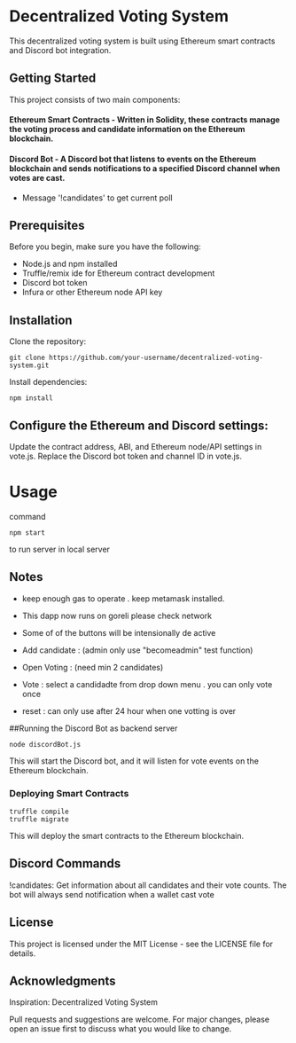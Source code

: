 # Decentralized Voting System

This decentralized voting system is built using Ethereum smart contracts and Discord bot integration.

## Getting Started
This project consists of two main components:

#### Ethereum Smart Contracts - Written in Solidity, these contracts manage the voting process and candidate information on the Ethereum blockchain.

#### Discord Bot - A Discord bot that listens to events on the Ethereum blockchain and sends notifications to a specified Discord channel when votes are cast.
* Message '!candidates'  to get current poll
    

## Prerequisites
Before you begin, make sure you have the following:

* Node.js and npm installed
* Truffle/remix ide for Ethereum contract development
* Discord bot token
* Infura or other Ethereum node API key

## Installation
Clone the repository:

~~~
git clone https://github.com/your-username/decentralized-voting-system.git
~~~

Install dependencies:
~~~
npm install
~~~


## Configure the Ethereum and Discord settings:

Update the contract address, ABI, and Ethereum node/API settings in vote.js.
Replace the Discord bot token and channel ID in vote.js.



# Usage

command 

~~~
npm start
~~~

to run server in local server


## Notes


* keep enough gas to operate . keep metamask installed.

* This dapp now runs on goreli please check network

* Some of of the buttons will be intensionally de active

* Add candidate : (admin only use "becomeadmin" test function)

* Open Voting : (need min 2 candidates)

* Vote : select a candidadte from drop down menu . you can only vote once

* reset : can only use after 24 hour when one votting is over


##Running the Discord Bot as backend server

~~~
node discordBot.js
~~~

This will start the Discord bot, and it will listen for vote events on the Ethereum blockchain.

### Deploying Smart Contracts
~~~
truffle compile
truffle migrate
~~~
This will deploy the smart contracts to the Ethereum blockchain.

## Discord Commands
!candidates: Get information about all candidates and their vote counts.
The bot will always send notification when a wallet cast vote 



## License
This project is licensed under the MIT License - see the LICENSE file for details.

## Acknowledgments
Inspiration: Decentralized Voting System

Pull requests and suggestions are welcome. For major changes, please open an issue first to discuss what you would like to change.
